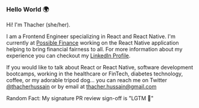 ### Hello World 🌍

Hi! I'm Thacher (she/her). 

I am a Frontend Engineer specializing in React and React Native. I'm currently at [Possible Finance](https://www.possiblefinance.com/) working on the React Native application helping to bring financial fairness to all. For more information about my experience you can checkout my [LinkedIn Profile](http://www.linkedin.com/in/thacherhussain).

If you would like to talk about React or React Native, software development bootcamps, working in the healthcare or FinTech, diabetes technology, coffee, or my adorable tripod dog... you can reach me on Twitter [@thacherhussain](http://www.twitter.com/thacherhussain) or by email at [thacher.hussain@gmail.com](mailto:thacher.hussain@gmail.com)

Random Fact: My signature PR review sign-off is "LGTM 🦄"
